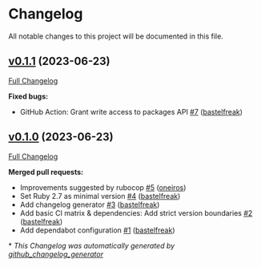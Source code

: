 # Changelog

All notable changes to this project will be documented in this file.

## [v0.1.1](https://github.com/betadots/foreman_hdm/tree/v0.1.1) (2023-06-23)

[Full Changelog](https://github.com/betadots/foreman_hdm/compare/v0.1.0...v0.1.1)

**Fixed bugs:**

- GitHub Action: Grant write access to packages API [\#7](https://github.com/betadots/foreman_hdm/pull/7) ([bastelfreak](https://github.com/bastelfreak))

## [v0.1.0](https://github.com/betadots/foreman_hdm/tree/v0.1.0) (2023-06-23)

[Full Changelog](https://github.com/betadots/foreman_hdm/compare/f7b279da40ea93a95a6c7fd681f93fa55fa5c6cb...v0.1.0)

**Merged pull requests:**

- Improvements suggested by rubocop [\#5](https://github.com/betadots/foreman_hdm/pull/5) ([oneiros](https://github.com/oneiros))
- Set Ruby 2.7 as minimal version [\#4](https://github.com/betadots/foreman_hdm/pull/4) ([bastelfreak](https://github.com/bastelfreak))
- Add changelog generator [\#3](https://github.com/betadots/foreman_hdm/pull/3) ([bastelfreak](https://github.com/bastelfreak))
- Add basic CI matrix & dependencies: Add strict version boundaries [\#2](https://github.com/betadots/foreman_hdm/pull/2) ([bastelfreak](https://github.com/bastelfreak))
- Add dependabot configuration [\#1](https://github.com/betadots/foreman_hdm/pull/1) ([bastelfreak](https://github.com/bastelfreak))



\* *This Changelog was automatically generated by [github_changelog_generator](https://github.com/github-changelog-generator/github-changelog-generator)*
